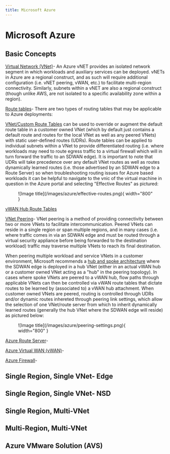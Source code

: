 ```yaml
---
title: Microsoft Azure
---
```


# Microsoft Azure

## Basic Concepts
<u>[Virtual Network (VNet)](https://learn.microsoft.com/en-us/azure/virtual-network/virtual-networks-overview)</u>-  An Azure vNET provides an isolated network segment in which workloads and auxiliary services can be deployed.  vNETs in Azure are a regional construct, and as such will require additional configuration (i.e. vNET peering, vWAN, etc.) to facilitate multi-region connectivity.  Similarly, subnets within a vNET are also a regional construct (though unlike AWS, are not isolated to a specific availability zone within a region).

<u>Route tables</u>-
There are two types of routing tables that may be applicable to Azure deployments:

[VNet/Custom Route Tables](https://learn.microsoft.com/en-us/azure/virtual-network/virtual-networks-udr-overview) can be used to override or augment the default route table in a customer owned VNet (which by default just contains a default route and routes for the local VNet as well as any peered VNets) with static user-defined routes (UDRs).  Route tables can be applied to individual subnets within a VNet to provide differentiated routing (i.e. where workloads may need to route egress traffic to a virtual firewall which will in turn forward the traffic to an SDWAN edge).  It is important to note that UDRs will take precedence over any default VNet routes as well as routes dynamically learned routes (i.e. those advertised by an SDWAN edge to a Route Server) so when troubleshooting routing issues for Azure based workloads it can be helpful to navigate to the vnic of the virtual machine in question in the Azure portal and selecting "Effective Routes" as pictured:
<figure markdown>
  ![Image title](/images/azure/effective-routes.png){ width="800" }
  <figcaption></figcaption>
</figure>

[vWAN Hub Route Tables](https://learn.microsoft.com/en-us/azure/virtual-wan/about-virtual-hub-routing)

<u>[VNet Peering](https://learn.microsoft.com/en-us/azure/virtual-network/virtual-network-peering-overview)</u>-  VNet peering is a method of providing connectivity between two or more VNets to facilitate intercommunication.  Peered VNets can reside in a single region or span multiple regions, and in many cases (i.e. where traffic comes in via an SDWAN edge and must be routed through a virtual security appliance before being forwarded to the destination workload) traffic may traverse multiple VNets to reach its final destination.

When peering multiple workload and service VNets in a customer environment, Microsoft recommends a [hub and spoke architecture](https://learn.microsoft.com/en-us/azure/architecture/reference-architectures/hybrid-networking/hub-spoke?tabs=cli) where the SDWAN edge is deployed in a hub VNet (either in an actual vWAN hub or a customer owned VNet acting as a "hub" in the peering topology).  In cases where spoke VNets are peered to a vWAN hub, flow paths through applicable VNets can then be controlled via vWAN route tables that dictate routes to be learned by (associated to) a vWAN hub attachment.  When customer owned VNets are peered, routing is controlled through UDRs and/or dynamic routes inhereted through peering link settings, which allow the selection of one VNet/route server from which to inherit dynamically learned routes (generally the hub VNet where the SDWAN edge will reside) as pictured below:
<figure markdown>
  ![Image title](/images/azure/peering-settings.png){ width="800" }
  <figcaption></figcaption>
</figure>

<u>[Azure Route Server](https://learn.microsoft.com/en-us/azure/route-server/overview)</u>- 

<u>[Azure Virtual WAN (vWAN)](https://learn.microsoft.com/en-us/azure/virtual-wan/virtual-wan-about)</u>- 

<u>[Azure Firewall](https://learn.microsoft.com/en-us/azure/firewall/overview)</u>- 
## Single Region, Single VNet- Edge
## Single Region, Single VNet- NSD
## Single Region, Multi-VNet
## Multi-Region, Multi-VNet
## Azure VMware Solution (AVS)